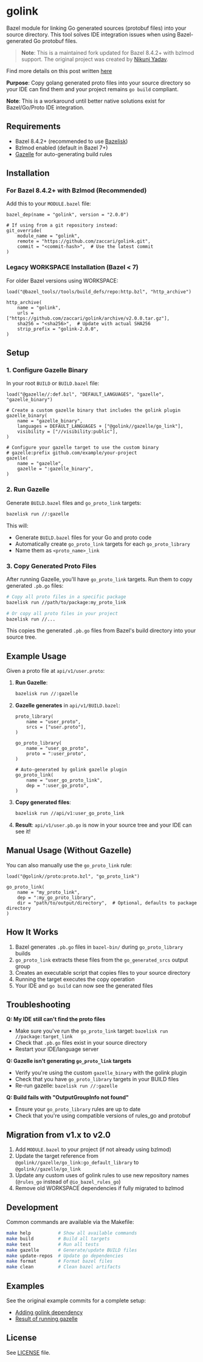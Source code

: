 # golink

Bazel module for linking Go generated sources (protobuf files) into your source directory. This tool solves IDE integration issues when using Bazel-generated Go protobuf files.

> **Note**: This is a maintained fork updated for Bazel 8.4.2+ with bzlmod support. The original project was created by [Nikunj Yadav](https://github.com/nikunjy/golink).

Find more details on this post written [here](https://medium.com/goc0de/a-cute-bazel-proto-hack-for-golang-ides-2a4ef0415a7f?source=friends_link&sk=2ee762dff53812f8068b44f9e0f085f7)

**Purpose**: Copy golang generated proto files into your source directory so your IDE can find them and your project remains `go build` compliant.

**Note**: This is a workaround until better native solutions exist for Bazel/Go/Proto IDE integration.

## Requirements

- Bazel 8.4.2+ (recommended to use [Bazelisk](https://github.com/bazelbuild/bazelisk))
- Bzlmod enabled (default in Bazel 7+)
- [Gazelle](https://github.com/bazelbuild/bazel-gazelle) for auto-generating build rules

## Installation

### For Bazel 8.4.2+ with Bzlmod (Recommended)

Add this to your `MODULE.bazel` file:

```starlark
bazel_dep(name = "golink", version = "2.0.0")

# If using from a git repository instead:
git_override(
    module_name = "golink",
    remote = "https://github.com/zaccari/golink.git",
    commit = "<commit-hash>",  # Use the latest commit
)
```

### Legacy WORKSPACE Installation (Bazel < 7)

For older Bazel versions using WORKSPACE:

```starlark
load("@bazel_tools//tools/build_defs/repo:http.bzl", "http_archive")

http_archive(
    name = "golink",
    urls = ["https://github.com/zaccari/golink/archive/v2.0.0.tar.gz"],
    sha256 = "<sha256>",  # Update with actual SHA256
    strip_prefix = "golink-2.0.0",
)
```

## Setup

### 1. Configure Gazelle Binary

In your root `BUILD` or `BUILD.bazel` file:

```starlark
load("@gazelle//:def.bzl", "DEFAULT_LANGUAGES", "gazelle", "gazelle_binary")

# Create a custom gazelle binary that includes the golink plugin
gazelle_binary(
    name = "gazelle_binary",
    languages = DEFAULT_LANGUAGES + ["@golink//gazelle/go_link"],
    visibility = ["//visibility:public"],
)

# Configure your gazelle target to use the custom binary
# gazelle:prefix github.com/example/your-project
gazelle(
    name = "gazelle",
    gazelle = ":gazelle_binary",
)
```

### 2. Run Gazelle

Generate `BUILD.bazel` files and `go_proto_link` targets:

```bash
bazelisk run //:gazelle
```

This will:

- Generate `BUILD.bazel` files for your Go and proto code
- Automatically create `go_proto_link` targets for each `go_proto_library`
- Name them as `<proto_name>_link`

### 3. Copy Generated Proto Files

After running Gazelle, you'll have `go_proto_link` targets. Run them to copy generated `.pb.go` files:

```bash
# Copy all proto files in a specific package
bazelisk run //path/to/package:my_proto_link

# Or copy all proto files in your project
bazelisk run //...
```

This copies the generated `.pb.go` files from Bazel's build directory into your source tree.

## Example Usage

Given a proto file at `api/v1/user.proto`:

1. **Run Gazelle**:

   ```bash
   bazelisk run //:gazelle
   ```

2. **Gazelle generates** in `api/v1/BUILD.bazel`:

   ```starlark
   proto_library(
       name = "user_proto",
       srcs = ["user.proto"],
   )

   go_proto_library(
       name = "user_go_proto",
       proto = ":user_proto",
   )

   # Auto-generated by golink gazelle plugin
   go_proto_link(
       name = "user_go_proto_link",
       dep = ":user_go_proto",
   )
   ```

3. **Copy generated files**:

   ```bash
   bazelisk run //api/v1:user_go_proto_link
   ```

4. **Result**: `api/v1/user.pb.go` is now in your source tree and your IDE can see it!

## Manual Usage (Without Gazelle)

You can also manually use the `go_proto_link` rule:

```starlark
load("@golink//proto:proto.bzl", "go_proto_link")

go_proto_link(
    name = "my_proto_link",
    dep = ":my_go_proto_library",
    dir = "path/to/output/directory",  # Optional, defaults to package directory
)
```

## How It Works

1. Bazel generates `.pb.go` files in `bazel-bin/` during `go_proto_library` builds
2. `go_proto_link` extracts these files from the `go_generated_srcs` output group
3. Creates an executable script that copies files to your source directory
4. Running the target executes the copy operation
5. Your IDE and `go build` can now see the generated files

## Troubleshooting

**Q: My IDE still can't find the proto files**

- Make sure you've run the `go_proto_link` target: `bazelisk run //package:target_link`
- Check that `.pb.go` files exist in your source directory
- Restart your IDE/language server

**Q: Gazelle isn't generating `go_proto_link` targets**

- Verify you're using the custom `gazelle_binary` with the golink plugin
- Check that you have `go_proto_library` targets in your BUILD files
- Re-run gazelle: `bazelisk run //:gazelle`

**Q: Build fails with "OutputGroupInfo not found"**

- Ensure your `go_proto_library` rules are up to date
- Check that you're using compatible versions of rules_go and protobuf

## Migration from v1.x to v2.0

1. Add `MODULE.bazel` to your project (if not already using bzlmod)
2. Update the target reference from `@golink//gazelle/go_link:go_default_library` to `@golink//gazelle/go_link`
3. Update any custom uses of golink rules to use new repository names (`@rules_go` instead of `@io_bazel_rules_go`)
4. Remove old WORKSPACE dependencies if fully migrated to bzlmod

## Development

Common commands are available via the Makefile:

```bash
make help          # Show all available commands
make build         # Build all targets
make test          # Run all tests
make gazelle       # Generate/update BUILD files
make update-repos  # Update go dependencies
make format        # Format bazel files
make clean         # Clean bazel artifacts
```

## Examples

See the original example commits for a complete setup:

- [Adding golink dependency](https://github.com/nikunjy/go/commit/515430cb666facb10df81a1df6597cd4cf24e69e)
- [Result of running gazelle](https://github.com/nikunjy/go/commit/7423c84db9a584d7429a34600e5a621654ea3cad)

## License

See [LICENSE](LICENSE) file.
